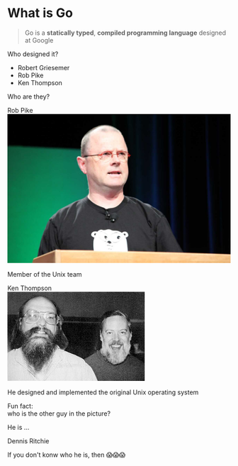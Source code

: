 # What is Go

> Go is a **statically typed**, **compiled programming language** designed at Google

Who designed it?
- Robert Griesemer <!-- .element: class="fragment" -->
- Rob Pike <!-- .element: class="fragment" -->
- Ken Thompson <!-- .element: class="fragment" -->

Who are they?

Rob Pike<br>
![Rob Pike](images/rob-pike.jpg)

Member of the Unix team

Ken Thompson<br>
![Ken Thompson](images/ken-thompson.jpg)

He designed and implemented the original Unix operating system

Fun fact:<br>who is the other guy in the picture?

He is ...

Dennis Ritchie

If you don't konw who he is, then 😱😱😱
